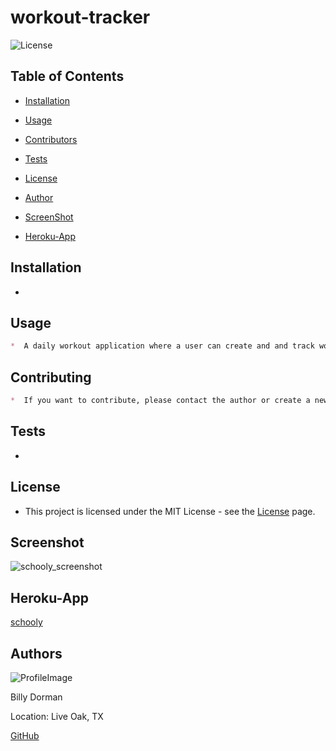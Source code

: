 # workout-tracker

![License](https://img.shields.io/static/v1?label=license&message=MIT&color=brightgreen) 

  
  
## Table of Contents
  
* [Installation](#Installation)
  
* [Usage](#Usage)
  
* [Contributors](#Contributors)
  
* [Tests](#Tests)
  
* [License](#License)
  
* [Author](#Author)

* [ScreenShot](*Screenshot)

* [Heroku-App](#Heroku-app)
  
## Installation
  
* 
  
## Usage

```md
*  A daily workout application where a user can create and and track workouts.  The application can log multiple exercises in a workout on a given day.  The application will be able to keep track of the name, type, weight, sets, reps, and duration of the exercise.  If the exercise is cardio (running, swimming, etc.) the application is able to track the distance traveled.
```
  
## Contributing

```md 
*  If you want to contribute, please contact the author or create a new pull request.
```  
## Tests
  
*  
  
## License
  
*  This project is licensed under the MIT License - see the [License](https://choosealicense.com/licenses/mit/) page.
  

## Screenshot

![schooly_screenshot](https://user-images.githubusercontent.com/78969397/129258402-86eab714-9643-4b22-8444-3f07f2188299.png)



## Heroku-App

[schooly](https://fierce-retreat-28707.herokuapp.com/)


## Authors
  
![ProfileImage](https://avatars.githubusercontent.com/u/78969397?v=4)
  
Billy Dorman
  
Location: Live Oak, TX
  
[GitHub](https://github.com/ChainRxn12)

